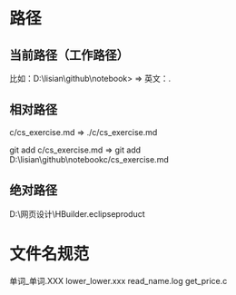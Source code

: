 # 路径
## 当前路径（工作路径）
比如：D:\lisian\github\notebook>
=> 
英文：.
## 相对路径
c/cs_exercise.md => ./c/cs_exercise.md


git add c/cs_exercise.md 
 => 
git add D:\lisian\github\notebookc/cs_exercise.md 


## 绝对路径
D:\网页设计\HBuilder\.eclipseproduct

# 文件名规范
单词_单词.XXX
lower_lower.xxx
read_name.log
get_price.c
